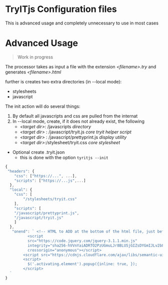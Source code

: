 # TryITjs Configuration files

This is advanced usage and completely unnecessary to use in most cases



# Advanced Usage

> Work in progress

The processor takes as input a file with the extension _&lt;filename&gt;.try_ and generates _&lt;filename&gt;.html_ 



further is creates two extra directories (in --local mode):

* stylesheets
* javascript


The init action will do several things:
1. By default all javascripts and css are pulled from the internat
1. In --local mode, create, if it does not already exist, the following
   * _&lt;target dir&gt;_: /javascripts   _directory_
   * _&lt;target dir&gt;_ : /javascript/tryit.js _core tryit helper script_
   * _&lt;target dir&gt;_ :  /javascript/prettyprint.js _display utility_
   * _&lt;target dir&gt;_:/stylesheet/tryit.css _core stylesheet_
   





* Optional create .tryit.json 
	* this is done with the option `tyritjs --init`
```javascript 
{
 "headers": {
    "css": ["https://...", ...],
    "scripts": ["https://...js",...] 
  },
  "local": {
    "css": [
        "/stylesheets/tryit.css"
    ],
    "scripts": [
    "/javascript/prettyprint.js", 
    "/javascript/tryit.js"
    ]
  },
   "onend": ` <!-- HTML to ADD at the bottom of the html file, just before </body> -->
          <script
          src="https://code.jquery.com/jquery-3.1.1.min.js"
          integrity="sha256-hVVnYaiADRTO2PzUGmuLJr8BLUSjGIZsDYGmIJLv2b8="
          crossorigin="anonymous"></script>
        <script src="https://cdnjs.cloudflare.com/ajax/libs/semantic-ui/2.4.1/semantic.min.js"></script>
        <script>
          $('.activating.element').popup({inline: true, });
        </script>
  `
}
``` 
